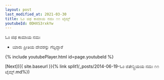 ```yaml
---
layout: post
last_modified_at: 2021-03-30
title: ಓಂ ಜಿಥ ಕಾಮಾಯ ನಮಃ ೧೧ ಟೈಮ್ಸ್
youtubeId: 0DHXS3rxkYw
---
```

 
 
 ಓಂ ಜಿಥ ಕಾಮಾಯ ನಮಃ  
 
 -  ಯಾರು ಪ್ರೀತಿಯ ದೇವರನ್ನು ಗೆದ್ದಿದ್ದಾರೆ 
 
  
 
  
 
 
 
 
 
 


{% include youtubePlayer.html id=page.youtubeId %}
 
[Next]({{ site.baseurl }}{% link  split1/_posts/2014-06-19-ಓಂ ಜಿತೇನ್ದ್ರಿಯಯ ನಮಃ ೧೧ ಟೈಮ್ಸ್.md%})
 
